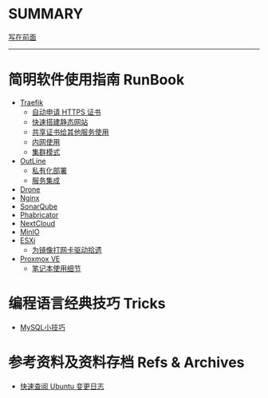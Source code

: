 # SUMMARY

[写在前面](preface/preface.md)

--------

# 简明软件使用指南 RunBook

- [Traefik]()
    - [自动申请 HTTPS 证书](./traefik/issue-certs.md)
    - [快速搭建静态网站](./traefik/nginx-static-web.md)
    - [共享证书给其他服务使用]()
    - [内网使用]()
    - [集群模式]()
- [OutLine]()
    - [私有化部署](./outline/self-hosted.md)
    - [服务集成]()
- [Drone]()
- [Nginx]()
- [SonarQube]()
- [Phabricator]()
- [NextCloud]()
- [MinIO]()
- [ESXi]()
    - [为镜像打网卡驱动拾遗](./esxi/drivers-notes.md)
- [Proxmox VE]()
    - [笔记本使用细节](./pve/details-for-laptop.md)
# 编程语言经典技巧 Tricks

- [MySQL小技巧](./mysql/notes.md)

# 参考资料及资料存档 Refs & Archives

- [快速查阅 Ubuntu 变更日志](./ubuntu/changelogs.md)

